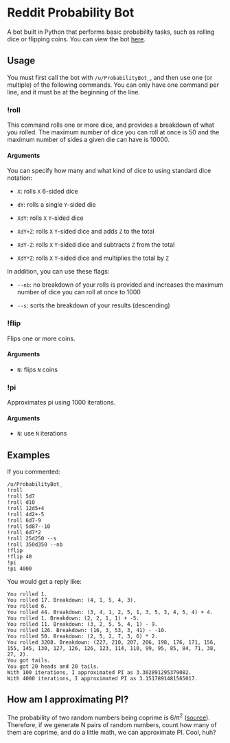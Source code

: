 # Reddit Probability Bot

A bot built in Python that performs basic probability tasks, such as rolling dice or flipping coins. You can view the bot [here](https://www.reddit.com/user/ProbabilityBot_).

## Usage

You must first call the bot with `/u/ProbabilityBot_`, and then use one (or multiple) of the following commands. You can only have one command per line, and it must be at the beginning of the line.

### !roll

This command rolls one or more dice, and provides a breakdown of what you rolled. The maximum number of dice you can roll at once is 50 and the maximum number of sides a given die can have is 10000.

#### Arguments

You can specify how many and what kind of dice to using standard dice notation:

* `X`: rolls `X` 6-sided dice

* `dY`: rolls a single `Y`-sided die

* `XdY`: rolls `X` `Y`-sided dice

* `XdY+Z`: rolls `X` `Y`-sided dice and adds `Z` to the total

* `XdY-Z`: rolls `X` `Y`-sided dice and subtracts `Z` from the total

* `XdY*Z`: rolls `X` `Y`-sided dice and multiplies the total by `Z`

In addition, you can use these flags:

* `--nb`: no breakdown of your rolls is provided and increases the maximum number of dice you can roll at once to 1000

* `--s`: sorts the breakdown of your results (descending)

### !flip 

Flips one or more coins.

#### Arguments 

* `N`: flips `N` coins

### !pi

Approximates pi using 1000 iterations.

#### Arguments

* `N`: use `N` iterations

## Examples

If you commented: 

```
/u/ProbabilityBot_
!roll
!roll 5d7
!roll d10
!roll 12d5+4
!roll 4d2+-5
!roll 6d7-9
!roll 5d87--10
!roll 6d7*2
!roll 25d250 --s
!roll 350d350 --nb
!flip
!flip 40
!pi
!pi 4000
```

You would get a reply like:

```
You rolled 1.
You rolled 17. Breakdown: (4, 1, 5, 4, 3).
You rolled 6.
You rolled 44. Breakdown: (3, 4, 1, 2, 5, 1, 3, 5, 3, 4, 5, 4) + 4.
You rolled 1. Breakdown: (2, 2, 1, 1) + -5.
You rolled 11. Breakdown: (3, 2, 5, 5, 4, 1) - 9.
You rolled 126. Breakdown: (16, 3, 53, 3, 41) - -10.
You rolled 50. Breakdown: (2, 5, 2, 7, 3, 6) * 2.
You rolled 3208. Breakdown: (227, 210, 207, 206, 198, 176, 171, 156, 155, 145, 130, 127, 126, 126, 123, 114, 110, 99, 95, 85, 84, 71, 38, 27, 2).
You got tails.
You got 20 heads and 20 tails.
With 100 iterations, I approximated PI as 3.302891295379082.
With 4000 iterations, I approximated PI as 3.1517891481565017.
```

## How am I approximating PI?

The probability of two random numbers being coprime is 6/π<sup>2</sup> ([source](http://www.cut-the-knot.org/m/Probability/TwoCoprime.shtml)). Therefore, if we generate N pairs of random numbers, count how many of them are coprime, and do a little math, we can approximate PI. Cool, huh?
